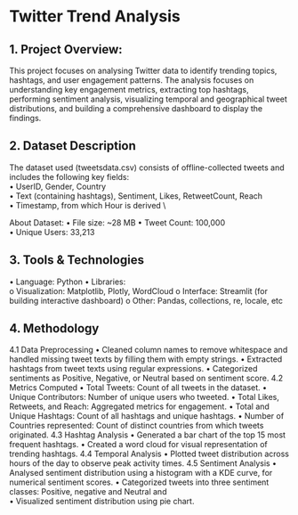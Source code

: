 # Twitter Trend Analysis


## 1. Project Overview: 
This project focuses on analysing Twitter data to identify trending topics, hashtags, and user 
engagement patterns. The analysis focuses on understanding key engagement metrics, extracting top 
hashtags, performing sentiment analysis, visualizing temporal and geographical tweet distributions, 
and building a comprehensive dashboard to display the findings. 


## 2. Dataset Description 
The dataset used (tweetsdata.csv) consists of offline-collected tweets and includes the following key 
fields: \
• UserID, Gender, Country \
• Text (containing hashtags), Sentiment, Likes, RetweetCount, Reach \
• Timestamp, from which Hour is derived \

About Dataset: 
• File size: ~28 MB 
• Tweet Count: 100,000  
• Unique Users: 33,213 


## 3. Tools & Technologies 
• Language: Python 
• Libraries:  
  o Visualization: Matplotlib, Plotly, WordCloud 
  o Interface: Streamlit (for building interactive dashboard) 
  o Other: Pandas, collections, re, locale, etc


## 4. Methodology 
4.1 Data Preprocessing 
• Cleaned column names to remove whitespace and handled missing tweet texts by filling 
them with empty strings. 
• Extracted hashtags from tweet texts using regular expressions. 
• Categorized sentiments as Positive, Negative, or Neutral based on sentiment score. 
4.2 Metrics Computed 
• Total Tweets: Count of all tweets in the dataset. 
• Unique Contributors: Number of unique users who tweeted. 
• Total Likes, Retweets, and Reach: Aggregated metrics for engagement. 
• Total and Unique Hashtags: Count of all hashtags and unique hashtags. 
• Number of Countries represented: Count of distinct countries from which tweets originated. 
4.3 Hashtag Analysis 
• Generated a bar chart of the top 15 most frequent hashtags. 
• Created a word cloud for visual representation of trending hashtags. 
4.4 Temporal Analysis 
• Plotted tweet distribution across hours of the day to observe peak activity times. 
4.5 Sentiment Analysis 
• Analysed sentiment distribution using a histogram with a KDE curve, for numerical sentiment 
scores. 
• Categorized tweets into three sentiment classes: Positive, negative and Neutral and  
• Visualized sentiment distribution using pie chart.
